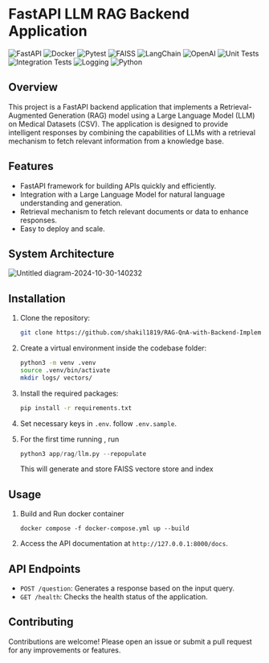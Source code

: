 # FastAPI LLM RAG Backend Application
![FastAPI](https://img.shields.io/badge/FastAPI-005571?style=for-the-badge&logo=fastapi)
![Docker](https://img.shields.io/badge/Docker-2496ED?style=for-the-badge&logo=docker&logoColor=white)
![Pytest](https://img.shields.io/badge/pytest-0A9EDC?style=for-the-badge&logo=pytest)
![FAISS](https://img.shields.io/badge/FAISS-0066CC?style=for-the-badge&logo=facebook)
![LangChain](https://img.shields.io/badge/LangChain-2563EB?style=for-the-badge)
![OpenAI](https://img.shields.io/badge/OpenAI-412991?style=for-the-badge&logo=openai)
![Unit Tests](https://img.shields.io/badge/Tests-Unit%20Tests-6DA55F?style=for-the-badge&logo=pytest)
![Integration Tests](https://img.shields.io/badge/Tests-Integration%20Tests-6DA55F?style=for-the-badge&logo=pytest)
![Logging](https://img.shields.io/badge/Logging-Active-4B8BBE?style=for-the-badge&logo=python)
![Python](https://img.shields.io/badge/Python-3.8%2B-3776AB?style=for-the-badge&logo=python)



## Overview
This project is a FastAPI backend application that implements a Retrieval-Augmented Generation (RAG) model using a Large Language Model (LLM) on Medical Datasets (CSV). The application is designed to provide intelligent responses by combining the capabilities of LLMs with a retrieval mechanism to fetch relevant information from a knowledge base.

## Features
- FastAPI framework for building APIs quickly and efficiently.
- Integration with a Large Language Model for natural language understanding and generation.
- Retrieval mechanism to fetch relevant documents or data to enhance responses.
- Easy to deploy and scale.

## System Architecture
![Untitled diagram-2024-10-30-140232](https://github.com/user-attachments/assets/e9179dd7-5aa1-4151-89ee-083e504fedb7)

## Installation
1. Clone the repository:
   ```bash
   git clone https://github.com/shakil1819/RAG-QnA-with-Backend-Implementation--Medical-Dataset-.git
   ```

2. Create a virtual environment inside the codebase folder:
   ```bash
   python3 -m venv .venv
   source .venv/bin/activate
   mkdir logs/ vectors/
   ```

3. Install the required packages:
   ```bash
   pip install -r requirements.txt
   ```
4. Set necessary keys in `.env`. follow `.env.sample`.
5. For the first time running , run
   ```python
   python3 app/rag/llm.py --repopulate
   ```
   This will generate and store FAISS vectore store and index
## Usage
1. Build and Run docker container
   ```
   docker compose -f docker-compose.yml up --build
   ```

3. Access the API documentation at `http://127.0.0.1:8000/docs`.

## API Endpoints
- `POST /question`: Generates a response based on the input query.
- `GET /health`: Checks the health status of the application.

## Contributing
Contributions are welcome! Please open an issue or submit a pull request for any improvements or features.


